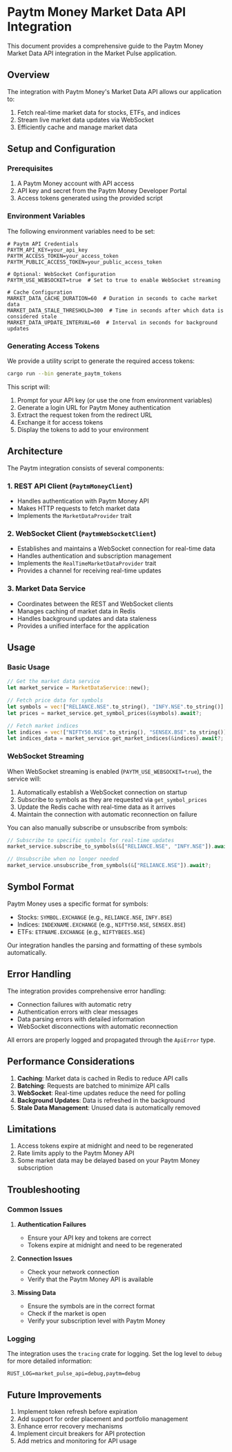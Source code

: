 # Paytm Money Market Data API Integration

This document provides a comprehensive guide to the Paytm Money Market Data API integration in the Market Pulse application.

## Overview

The integration with Paytm Money's Market Data API allows our application to:

1. Fetch real-time market data for stocks, ETFs, and indices
2. Stream live market data updates via WebSocket
3. Efficiently cache and manage market data

## Setup and Configuration

### Prerequisites

1. A Paytm Money account with API access
2. API key and secret from the Paytm Money Developer Portal
3. Access tokens generated using the provided script

### Environment Variables

The following environment variables need to be set:

```
# Paytm API Credentials
PAYTM_API_KEY=your_api_key
PAYTM_ACCESS_TOKEN=your_access_token
PAYTM_PUBLIC_ACCESS_TOKEN=your_public_access_token

# Optional: WebSocket Configuration
PAYTM_USE_WEBSOCKET=true  # Set to true to enable WebSocket streaming

# Cache Configuration
MARKET_DATA_CACHE_DURATION=60  # Duration in seconds to cache market data
MARKET_DATA_STALE_THRESHOLD=300  # Time in seconds after which data is considered stale
MARKET_DATA_UPDATE_INTERVAL=60  # Interval in seconds for background updates
```

### Generating Access Tokens

We provide a utility script to generate the required access tokens:

```bash
cargo run --bin generate_paytm_tokens
```

This script will:
1. Prompt for your API key (or use the one from environment variables)
2. Generate a login URL for Paytm Money authentication
3. Extract the request token from the redirect URL
4. Exchange it for access tokens
5. Display the tokens to add to your environment

## Architecture

The Paytm integration consists of several components:

### 1. REST API Client (`PaytmMoneyClient`)

- Handles authentication with Paytm Money API
- Makes HTTP requests to fetch market data
- Implements the `MarketDataProvider` trait

### 2. WebSocket Client (`PaytmWebSocketClient`)

- Establishes and maintains a WebSocket connection for real-time data
- Handles authentication and subscription management
- Implements the `RealTimeMarketDataProvider` trait
- Provides a channel for receiving real-time updates

### 3. Market Data Service

- Coordinates between the REST and WebSocket clients
- Manages caching of market data in Redis
- Handles background updates and data staleness
- Provides a unified interface for the application

## Usage

### Basic Usage

```rust
// Get the market data service
let market_service = MarketDataService::new();

// Fetch price data for symbols
let symbols = vec!["RELIANCE.NSE".to_string(), "INFY.NSE".to_string()];
let prices = market_service.get_symbol_prices(&symbols).await?;

// Fetch market indices
let indices = vec!["NIFTY50.NSE".to_string(), "SENSEX.BSE".to_string()];
let indices_data = market_service.get_market_indices(&indices).await?;
```

### WebSocket Streaming

When WebSocket streaming is enabled (`PAYTM_USE_WEBSOCKET=true`), the service will:

1. Automatically establish a WebSocket connection on startup
2. Subscribe to symbols as they are requested via `get_symbol_prices`
3. Update the Redis cache with real-time data as it arrives
4. Maintain the connection with automatic reconnection on failure

You can also manually subscribe or unsubscribe from symbols:

```rust
// Subscribe to specific symbols for real-time updates
market_service.subscribe_to_symbols(&["RELIANCE.NSE", "INFY.NSE"]).await?;

// Unsubscribe when no longer needed
market_service.unsubscribe_from_symbols(&["RELIANCE.NSE"]).await?;
```

## Symbol Format

Paytm Money uses a specific format for symbols:

- Stocks: `SYMBOL.EXCHANGE` (e.g., `RELIANCE.NSE`, `INFY.BSE`)
- Indices: `INDEXNAME.EXCHANGE` (e.g., `NIFTY50.NSE`, `SENSEX.BSE`)
- ETFs: `ETFNAME.EXCHANGE` (e.g., `NIFTYBEES.NSE`)

Our integration handles the parsing and formatting of these symbols automatically.

## Error Handling

The integration provides comprehensive error handling:

- Connection failures with automatic retry
- Authentication errors with clear messages
- Data parsing errors with detailed information
- WebSocket disconnections with automatic reconnection

All errors are properly logged and propagated through the `ApiError` type.

## Performance Considerations

1. **Caching**: Market data is cached in Redis to reduce API calls
2. **Batching**: Requests are batched to minimize API calls
3. **WebSocket**: Real-time updates reduce the need for polling
4. **Background Updates**: Data is refreshed in the background
5. **Stale Data Management**: Unused data is automatically removed

## Limitations

1. Access tokens expire at midnight and need to be regenerated
2. Rate limits apply to the Paytm Money API
3. Some market data may be delayed based on your Paytm Money subscription

## Troubleshooting

### Common Issues

1. **Authentication Failures**
   - Ensure your API key and tokens are correct
   - Tokens expire at midnight and need to be regenerated

2. **Connection Issues**
   - Check your network connection
   - Verify that the Paytm Money API is available

3. **Missing Data**
   - Ensure the symbols are in the correct format
   - Check if the market is open
   - Verify your subscription level with Paytm Money

### Logging

The integration uses the `tracing` crate for logging. Set the log level to `debug` for more detailed information:

```
RUST_LOG=market_pulse_api=debug,paytm=debug
```

## Future Improvements

1. Implement token refresh before expiration
2. Add support for order placement and portfolio management
3. Enhance error recovery mechanisms
4. Implement circuit breakers for API protection
5. Add metrics and monitoring for API usage